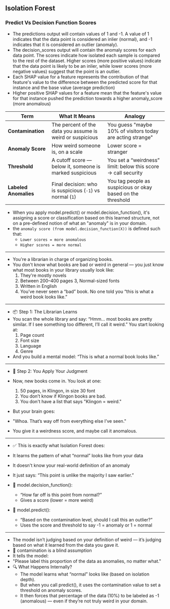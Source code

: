 ## Isolation Forest
### Predict Vs Decision Function Scores
- The predictions output will contain values of 1 and -1. A value of 1 indicates that the data point is considered an inlier (normal), and -1 indicates that it is considered an outlier (anomaly).
- The decision_scores output will contain the anomaly scores for each data point. The scores indicate how isolated each sample is compared to the rest of the dataset. Higher scores (more positive values) indicate that the data point is likely to be an inlier, while lower scores (more negative values) suggest that the point is an outlier.
- Each SHAP value for a feature represents the contribution of that feature's value to the difference between the predicted score for that instance and the base value (average prediction)
- Higher positive SHAP values for a feature mean that the feature's value for that instance pushed the prediction towards a higher anomaly_score (more anomalous)

| Term                  | What It Means                                             | Analogy                                                       |
| --------------------- | --------------------------------------------------------- | ------------------------------------------------------------- |
| **Contamination**     | The percent of the data you assume is weird or suspicious | You guess "maybe 10% of visitors today are acting strange"    |
| **Anomaly Score**     | How weird someone is, on a scale                          | Lower score = stranger                                        |
| **Threshold**         | A cutoff score — below it, someone is marked suspicious   | You set a “weirdness” limit: below this score → call security |
| **Labeled Anomalies** | Final decision: who is suspicious (`-1`) vs normal (`1`)  | You tag people as suspicious or okay based on the threshold   |


- When you apply model.predict() or model.decision_function(), it's assigning a score or classification based on this learned structure, not on a pre-defined notion of what an "anomaly" is in your domain.
- the `anomaly score (from model.decision_function(X))` is defined such that:
  - `Lower scores = more anomalous`
  - `Higher scores = more normal`
---
- You're a librarian in charge of organizing books.
- You don't know what books are bad or weird in general — you just know what most books in your library usually look like:
  1. They're mostly novels
  2. Between 200–400 pages
  3, Normal-sized fonts
  4. Written in English
  5. You’ve never seen a “bad” book. No one told you “this is what a weird book looks like.”
---
- 📦 Step 1: The Librarian Learns
- You scan the whole library and say:
“Hmm… most books are pretty similar. If I see something too different, I’ll call it weird.”
You start looking at:
  1. Page count
  2. Font size
  3. Language
  4. Genre
- And you build a mental model: “This is what a normal book looks like.”
---
- 🧮 Step 2: You Apply Your Judgment
- Now, new books come in. You look at one:
  1. 50 pages, in Klingon, in size 30 font
  2. You don’t know if Klingon books are bad.
  3. You don't have a list that says "Klingon = weird."

- But your brain goes:

- "Whoa. That’s way off from everything else I’ve seen."
- You give it a weirdness score, and maybe call it anomalous.
---
- ✅ This is exactly what Isolation Forest does:
- It learns the pattern of what “normal” looks like from your data
- It doesn't know your real-world definition of an anomaly
- It just says: “This point is unlike the majority I saw earlier.”

- 🔄 model.decision_function():
  - “How far off is this point from normal?”
  - Gives a score (lower = more weird)
- 🔄 model.predict():
  - “Based on the contamination level, should I call this an outlier?”
  - Uses the score and threshold to say -1 = anomaly or 1 = normal
---
- The model isn’t judging based on your definition of weird — it’s judging based on what it learned from the data you gave it.
- 🎯 contamination is a blind assumption
- It tells the model:
- "Please label this proportion of the data as anomalies, no matter what."
- 🔍 What Happens Internally?
  - The model learns what “normal” looks like (based on isolation depth).
  - But when you call predict(), it uses the contamination value to set a threshold on anomaly scores.
  - It then forces that percentage of the data (10%) to be labeled as -1 (anomalous) — even if they’re not truly weird in your domain.
